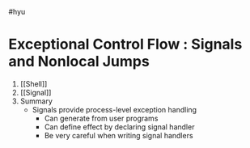 #hyu 
# Exceptional Control Flow : Signals and Nonlocal Jumps
1. [[Shell]]
2. [[Signal]]
3. Summary
	- Signals provide process-level exception handling
		- Can generate from user programs
		- Can define effect by declaring signal handler
		- Be very careful when writing signal handlers